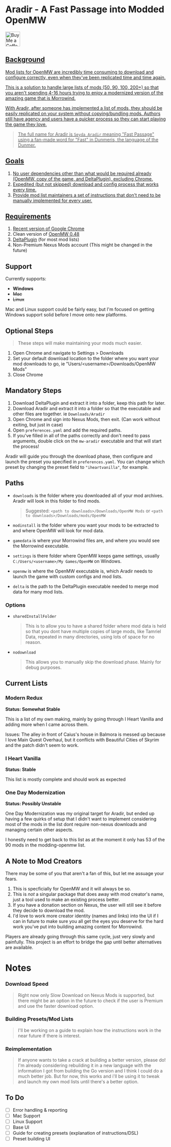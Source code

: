 # Aradir - A Fast Passage into Modded OpenMW

<a href='https://ko-fi.com/kalculate' target='_blank'><img height='35' style='border:0px;height:46px;' src='https://az743702.vo.msecnd.net/cdn/kofi3.png?v=0' border='0' alt='Buy Me a Coffee at ko-fi.com' />


## **Background**

Mod lists for OpenMW are incredibly time consuming to download and configure correctly, even when they've been replicated time and time again. 

This is a solution to handle large lists of mods (50, 90, 100, 200+) so that you aren't spending 4-16 hours trying to enjoy a modernized version of the amazing game that is Morrowind.

With Aradir, after someone has implemented a list of mods, they should be easily replicated on your system without copying/bundling mods. Authors still have agency and users have a quicker process so they can start playing the game they love.

> The full name for Aradir is `Seyda Aradir` meaning "Fast Passage" using a fan-made word for "Fast" in Dunmeris, the language of the Dunmer.

## Goals
1. No user dependencies other than what would be required already (OpenMW, copy of the game, and DeltaPlugin), excluding Chrome.
2. Expedited (but not skipped) download and config process that works every time.
3. Provide mod list maintainers a set of instructions that don't need to be manually implemented for every user.

## **Requirements**

1. Recent version of [Google Chrome](https://www.google.com/chrome/)
2. Clean version of [OpenMW 0.48](https://openmw.org/downloads/)
3. [DeltaPlugin](https://gitlab.com/bmwinger/delta-plugin/-/releases) (for most mod lists)
4. Non-Premium Nexus Mods account (This might be changed in the future)

## **Support**

Currently supports:

* **Windows**
* ~~Mac~~
* ~~Linux~~

Mac and Linux support could be fairly easy, but I'm focused on getting Windows support solid before I move onto new platforms.

## **Optional Steps**

> These steps will make maintaining your mods much easier.

1. Open Chrome and navigate to Settings > Downloads
2. Set your default download location to the folder where you want your mod downloads to go, ie "Users/\<username\>/Downloads/OpenMW Mods"
3. Close Chrome

## **Mandatory Steps**

1. Download DeltaPlugin and extract it into a folder, keep this path for later.
2. Download Aradir and extract it into a folder so that the executable and other files are together. ie `Downloads/Aradir`
3. Open Chrome and sign into Nexus Mods, then exit. (Can work without exiting, but just in case)
4. Open `preferences.yaml` and add the required paths.
5. If you've filled in all of the paths correctly and don't need to pass arguments, double click on the `mw-aradir` executable and that will start the process!

Aradir will guide you through the download phase, then configure and launch the preset you specified in `preferences.yaml`. You can change which preset by changing the preset field to `"iheartvanilla"`, for example.

## **Paths**

* `downloads` is the folder where you downloaded all of your mod archives. Aradir will look in this folder to find mods. 

  > Suggested: `<path to downloads>/Downloads/OpenMW Mods` or `<path to downloads>/Downloads/mods/OpenMW`

* `modinstall` is the folder where you want your mods to be extracted to and where OpenMW will look for mod data.
* `gamedata` is where your Morrowind files are, and where you would see the Morrowind executable.
* `settings` is there folder where OpenMW keeps game settings, usually `C:/Users/<username>/My Games/OpenMW` on Windows.
* `openmw` is where the OpenMW executable is, which Aradir needs to launch the game with custom configs and mod lists.
* `delta` is the path to the DeltaPlugin executable needed to merge mod data for many mod lists.

### Options

* `sharedInstallFolder`
  > This is to allow you to have a shared folder where mod data is held so that you dont have multiple copies of large mods, like Tamriel Data, repeated in many directories, using lots of space for no reason.
* `nodownload`
  > This allows you to manually skip the download phase. Mainly for debug purposes.


## Current Lists

### Modern Redux

**Status: Somewhat Stable**

This is a list of my own making, mainly by going through I Heart Vanilla and adding more when I came across them.

Issues: The alley in front of Caius's house in Balmora is messed up because I love Main Quest Overhaul, but it conflicts with Beautiful Cities of Skyrim and the patch didn't seem to work.

### I Heart Vanilla

**Status: Stable**

This list is mostly complete and should work as expected

### One Day Modernization

**Status: Possibly Unstable**

One Day Modernization was my original target for Aradir, but ended up having a few quirks of setup that I didn't want to implement considering most of the mods in the list dont require non-nexus downloads and managing certain other aspects.

I honestly need to get back to this list as at the moment it only has 53 of the 90 mods in the modding-openmw list.
### 

## A Note to Mod Creators

There may be some of you that aren't a fan of this, but let me assuage your fears.

1. This is specficially for OpenMW and it will always be so.
2. This is *not* a singular package that does away with mod creator's name, just a tool used to make an existing process better.
3. If you have a donation section on Nexus, the user will still see it before they decide to download the mod.
4. I'd love to work more creator identity (names and links) into the UI if I can in future to make sure you all get the eyes you deserve for the hard work you've put into building amazing content for Morrowind.

Players are already going through this same cycle, just very slowly and painfully. This project is an effort to bridge the gap until better alternatives are available.


# Notes

### **Download Speed**

> Right now only Slow Download on Nexus Mods is supported, but there might be an option in the future to check if the user is Premium and use the faster download option.
### **Building Presets/Mod Lists**

> I'll be working on a guide to explain how the instructions work in the near future if there is interest.

### **Reimplementation**
> If anyone wants to take a crack at building a better version, please do! I'm already considering rebuilding it in a new language with the information I got from building the Go version and I think I could do a much better job. But for now, this works and i'll be using it to tweak and launch my own mod lists until there's a better option.


## To Do
- [ ] Error handling & reporting
- [ ] Mac Support
- [ ] Linux Support
- [ ] Base UI
- [ ] Guide for creating presets (explanation of instructions/DSL)
- [ ] Preset building UI